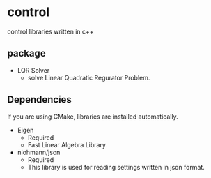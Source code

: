 # control
control libraries written in c++

## package
- LQR Solver
  - solve Linear Quadratic Regurator Problem.

## Dependencies
If you are using CMake, libraries are installed automatically.
- Eigen
  - Required
  - Fast Linear Algebra Library
- nlohmann/json
  - Required
  - This library is used for reading settings written in json format.